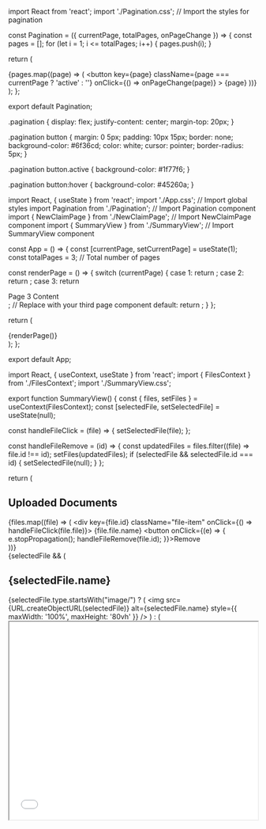 import React from 'react';
import './Pagination.css'; // Import the styles for pagination

const Pagination = ({ currentPage, totalPages, onPageChange }) => {
  const pages = [];
  for (let i = 1; i <= totalPages; i++) {
    pages.push(i);
  }

  return (
    <div className="pagination">
      {pages.map((page) => (
        <button
          key={page}
          className={page === currentPage ? 'active' : ''}
          onClick={() => onPageChange(page)}
        >
          {page}
        </button>
      ))}
    </div>
  );
};

export default Pagination;


.pagination {
  display: flex;
  justify-content: center;
  margin-top: 20px;
}

.pagination button {
  margin: 0 5px;
  padding: 10px 15px;
  border: none;
  background-color: #6f36cd;
  color: white;
  cursor: pointer;
  border-radius: 5px;
}

.pagination button.active {
  background-color: #1f77f6;
}

.pagination button:hover {
  background-color: #45260a;
}





import React, { useState } from 'react';
import './App.css'; // Import global styles
import Pagination from './Pagination'; // Import Pagination component
import { NewClaimPage } from './NewClaimPage'; // Import NewClaimPage component
import { SummaryView } from './SummaryView'; // Import SummaryView component

const App = () => {
  const [currentPage, setCurrentPage] = useState(1);
  const totalPages = 3; // Total number of pages

  const renderPage = () => {
    switch (currentPage) {
      case 1:
        return <NewClaimPage />;
      case 2:
        return <SummaryView />;
      case 3:
        return <div>Page 3 Content</div>; // Replace with your third page component
      default:
        return <NewClaimPage />;
    }
  };

  return (
    <div className="app">
      {renderPage()}
      <Pagination
        currentPage={currentPage}
        totalPages={totalPages}
        onPageChange={setCurrentPage}
      />
    </div>
  );
};

export default App;





import React, { useContext, useState } from 'react';
import { FilesContext } from './FilesContext';
import './SummaryView.css';

export function SummaryView() {
  const { files, setFiles } = useContext(FilesContext);
  const [selectedFile, setSelectedFile] = useState(null);

  const handleFileClick = (file) => {
    setSelectedFile(file);
  };

  const handleFileRemove = (id) => {
    const updatedFiles = files.filter((file) => file.id !== id);
    setFiles(updatedFiles);
    if (selectedFile && selectedFile.id === id) {
      setSelectedFile(null);
    }
  };

  return (
    <div className="summary-container">
      <div className="file-list">
        <h2>Uploaded Documents</h2>
        {files.map((file) => (
          <div key={file.id} className="file-item" onClick={() => handleFileClick(file.file)}>
            <span>{file.file.name}</span>
            <button onClick={(e) => { e.stopPropagation(); handleFileRemove(file.id); }}>Remove</button>
          </div>
        ))}
      </div>
      <div className="file-preview">
        {selectedFile && (
          <div className="preview-content">
            <h2>{selectedFile.name}</h2>
            {selectedFile.type.startsWith("image/") ? (
              <img
                src={URL.createObjectURL(selectedFile)}
                alt={selectedFile.name}
                style={{ maxWidth: '100%', maxHeight: '80vh' }}
              />
            ) : (
              <iframe
                src={URL.createObjectURL(selectedFile)}
                width="100%"
                height="400px"
                title="file-preview"
              />
            )}
          </div>
        )}
      </div>
    </div>
  );
}







/* SummaryView.css */
.summary-container {
  display: flex;
  justify-content: space-between;
  padding: 20px;
  height: 100vh;
  background: linear-gradient(90deg, #6f36cd 0%, #1f77f6 100%);
  margin-top: 40px;
  border-radius: 10px;
}

.file-list {
  width: 30%;
  border-right: 10px solid #ccc;
  background-color: rgba(0, 0, 0, 0.5);
  margin-top: 38px;
  padding: 20px;
  border-radius: 10px;
  border-top-right-radius: 0px;
  border-bottom-right-radius: 0px;
  color: white;
}

.file-preview {
  width: 65%;
  padding: 20px;
  margin-top: 38px;
}

.file-item {
  cursor: pointer;
  padding: 10px;
  border-bottom: 1px solid #ccc;
  display: flex;
  justify-content: space-between;
  align-items: center;
}

.file-item:hover {
  background-color: #f0f0f0;
  color: #000;
}

.file-item span {
  flex-grow: 1;
}

.file-item button {
  margin-left: 10px;
  background-color: red;
  color: white;
  border: none;
  border-radius: 5px;
  padding: 5px 10px;
  cursor: pointer;
}

.file-item button:hover {
  background-color: darkred;
}

.preview-content {
  text-align: center;
  background-color: rgba(0, 0, 0, 0.5);
  border-radius: 10px;
  color: white;
  padding: 20px;
}































//
import React, { useState } from "react";
import "./App.css"
import { BrowserRouter, Routes, Route } from "react-router-dom";

import { Header } from "./components/Landing/Header";
import { Hero } from "./components/Landing/Hero"; 
import { NewClaimPage } from "./NewClaimPage";
import { SummaryView } from "./SummaryView";
import { FilesProvider } from "./FilesContext";
import { Footer } from "./components/Landing/Footer";


function App() {
  const [selectedDocument, setSelectedDocument] = useState(null);

  const handleDocumentSelect = (document) => {
    setSelectedDocument(document);
  };

  return (
    <BrowserRouter>
      <Header />
      <FilesProvider>
        
      <Routes>
        <Route path="/" element={
          <Hero onDocumentSelect={handleDocumentSelect} />
        } />
        
        <Route path="/NewClaimPage" element={
          <NewClaimPage />  
        } />
        <Route path="summary" element={<SummaryView/>} />
      </Routes>
      </FilesProvider>
      
      <Footer />
    </BrowserRouter>
  );
}

export default App;























// src/breadcrumbs.js
import React from 'react';
import { Link } from 'react-router-dom';

const routes = [
  { path: '/', breadcrumb: 'Home' },
  { path: '/NewClaimPage', breadcrumb: 'New Claim' },
  { path: '/summary', breadcrumb: 'Summary' },
];

const Breadcrumbs = ({ breadcrumbs }) => (
  <nav>
    {breadcrumbs.map(({ match, breadcrumb }) => (
      <span key={match.pathname}>
        <Link to={match.pathname}>{breadcrumb}</Link>
        {' / '}
      </span>
    ))}
  </nav>
);

export { routes, Breadcrumbs };



import React, { useState } from "react";
import "./App.css";
import { BrowserRouter, Routes, Route } from "react-router-dom";
import { Header } from "./components/Landing/Header";
import { Hero } from "./components/Landing/Hero"; 
import { NewClaimPage } from "./NewClaimPage";
import { SummaryView } from "./SummaryView";
import { FilesProvider } from "./FilesContext";
import { Footer } from "./components/Landing/Footer";
import { withBreadcrumbs } from "react-router-breadcrumbs-hoc";
import { routes, Breadcrumbs } from "./breadcrumbs";

function App() {
  const [selectedDocument, setSelectedDocument] = useState(null);

  const handleDocumentSelect = (document) => {
    setSelectedDocument(document);
  };

  const BreadcrumbsComponent = withBreadcrumbs(routes)(Breadcrumbs);

  return (
    <BrowserRouter>
      <Header />
      <FilesProvider>
        <BreadcrumbsComponent />
        <Routes>
          <Route path="/" element={
            <Hero onDocumentSelect={handleDocumentSelect} />
          } />
          <Route path="/NewClaimPage" element={
            <NewClaimPage />  
          } />
          <Route path="/summary" element={<SummaryView />} />
        </Routes>
      </FilesProvider>
      <Footer />
    </BrowserRouter>
  );
}

export default App;
